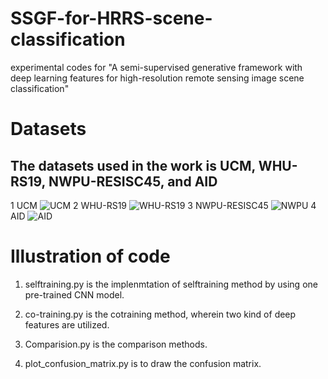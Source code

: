 # SSGF-for-HRRS-scene-classification
experimental codes for "A semi-supervised generative framework with deep learning features for high-resolution remote sensing image scene classification"
 
Datasets
===================================  
  
The datasets used in the work is UCM, WHU-RS19, NWPU-RESISC45, and AID
-----------------------------------  
1 UCM
![UCM](https://github.com/weihancug/SSGF-for-HRRS-scene-classification/blob/master/UCM-dataset.png)
2 WHU-RS19
![WHU-RS19](https://github.com/weihancug/SSGF-for-HRRS-scene-classification/blob/master/WHU-dataset.png)
3 NWPU-RESISC45
![NWPU](https://github.com/weihancug/SSGF-for-HRRS-scene-classification/blob/master/NUPW-45.png)
4 AID
![AID](https://github.com/weihancug/SSGF-for-HRRS-scene-classification/blob/master/AID-dataset.png)

 
Illustration of code
===================================  

1. selftraining.py is the implenmtation of selftraining method by using one pre-trained CNN model.

2. co-training.py is the cotraining method, wherein two kind of deep features are utilized.

3. Comparision.py is the comparison methods.

4. plot_confusion_matrix.py is to draw the confusion matrix.

